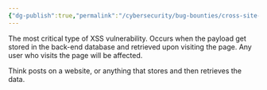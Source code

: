 ```yaml
---
{"dg-publish":true,"permalink":"/cybersecurity/bug-bounties/cross-site-scripting/stored-persistent-xss/"}
---
```


The most critical type of XSS vulnerability.  Occurs when the payload get stored in the back-end database and retrieved upon visiting the page.  Any user who visits the page will be affected.

Think posts on a website, or anything that stores and then retrieves the data.